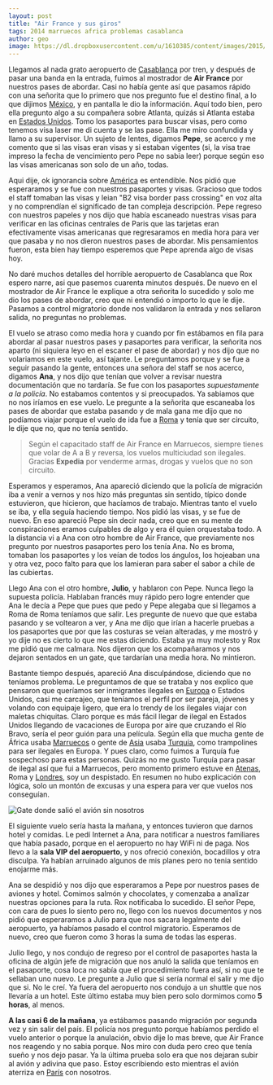 ```yaml
---
layout: post
title: "Air France y sus giros"
tags: 2014 marruecos africa problemas casablanca
author: geo
image: https://dl.dropboxusercontent.com/u/1610385/content/images/2015/04/2015-01-05-17-32-38-1.jpg
---
```

Llegamos al nada grato aeropuerto de [Casablanca](/tag/casablanca) por tren, y después de pasar una banda en la entrada, fuimos al mostrador de **Air France** por nuestros pases de abordar. Casi no había gente así que pasamos rápido con una señorita que lo primero que nos pregunto fue el destino final, a lo que dijimos [México](/tag/mexico), y en pantalla le dio la información. Aquí todo bien, pero ella pregunto algo a su compañera sobre Atlanta, quizás si Atlanta estaba en [Estados Unidos](/tag/estados-unidos). Tomo los pasaportes para buscar  visas, pero como tenemos visa laser me di cuenta y se las pase. Ella me miro confundida y llamo a su supervisor. Un sujeto de lentes, digamos **Pepe**, se acerco y me comento que si las visas eran visas y si estaban vigentes (si, la visa trae impreso la fecha de vencimiento pero Pepe no sabia leer) porque según eso las visas americanas son solo de un año, todas. 

Aqui dije, ok ignorancia sobre [América](/tag/america) es entendible. Nos pidió que esperaramos y se fue con nuestros pasaportes y visas. Gracioso que todos el staff tomaban las visas y leian "B2 visa border pass crossing" en voz alta y no comprendían el significado de tan compleja descripción. Pepe regreso con nuestros papeles y nos dijo que había escaneado nuestras visas para verificar en las oficinas centrales de Paris que las tarjetas eran efectivamente visas americanas que regresaramos en media hora para ver que pasaba y no nos dieron nuestros pases de abordar. Mis pensamientos fueron, esta bien hay tiempo esperemos que Pepe aprenda algo de visas hoy. 

No daré muchos detalles del horrible aeropuerto de Casablanca que Rox espero narre, asi que pasemos cuarenta minutos después. De nuevo en el mostrador de Air France le explique a otra señorita lo sucedido y solo me dio los pases de abordar, creo que ni entendió o importo lo que le dije. Pasamos a control migratorio donde nos validaron la entrada y nos sellaron salida, no preguntas no problemas. 

El vuelo se atraso como media hora y cuando por fin estábamos en fila para abordar al pasar nuestros pases y pasaportes para verificar, la señorita nos aparto (ni siquiera leyo en el escaner el pase de abordar) y nos dijo que no volariamos en este vuelo, así tajante. Le preguntamos porque y se fue a seguir pasando la gente, entonces una señora del staff se nos acerco, digamos **Ana**, y nos dijo que tenían que volver a revisar nuestra documentación que no tardaría. Se fue con los pasaportes *supuestamente a la policía*. No estabamos contentos y si preocupados. Ya sabiamos que no nos iríamos en ese vuelo. Le pregunte a la señorita que escaneaba los pases de abordar que estaba pasando y de mala gana me dijo que no podíamos viajar porque el vuelo de ida fue a [Roma](/tag/roma) y tenía que ser circuito, le dije que no, que no tenía sentido. 

>Según el capacitado staff de Air France en Marruecos, siempre tienes que volar de  A a B y reversa, los vuelos multiciudad son ilegales. Gracias **Expedia** por venderme armas, drogas y vuelos que no son circuito. 

Esperamos y esperamos, Ana apareció diciendo que la policía de migración iba a venir a vernos y nos hizo más preguntas sin sentido, típico donde estuvieron, que hicieron, que hacíamos de trabajo. Mientras tanto el vuelo se iba, y ella seguía haciendo tiempo. Nos pidió las visas, y se fue de nuevo. En eso apareció Pepe sin decir nada, creo que en su mente de conspiraciones eramos culpables de algo y era él quien orquestaba todo. A la distancia vi a Ana con otro hombre de Air France, que previamente nos pregunto por nuestros pasaportes pero los tenía Ana. No es broma, tomaban los pasaportes y los veían de todos los ángulos, los hojeaban una y otra vez, poco falto para que los lamieran para saber el sabor a chile de las cubiertas. 

Llego Ana con el otro hombre, **Julio**, y hablaron con Pepe. Nunca llego la supuesta policía. Hablaban francés muy rápido pero logre entender que Ana le decía a Pepe que pues que pedo y Pepe alegaba que si llegamos a Roma de Roma teníamos que salir. Les pregunte de nuevo que que estaba pasando y se voltearon a ver, y Ana me dijo que irían a hacerle pruebas a los pasaportes que por que las costuras se veian alteradas, y me mostró y yo dije no es cierto lo que me estas diciendo. Estaba ya muy molesto y Rox me pidió que me calmara. Nos dijeron que los acompañaramos y nos dejaron sentados en un gate, que tardarían una media hora. No mintieron. 

Bastante tiempo después, apareció Ana disculpándose, diciendo que no teníamos problema. Le preguntamos de que se trataba y nos explico que pensaron que queríamos ser inmigrantes ilegales en [Europa](/tag/europa) o Estados Unidos, casi me carcajeo, que teníamos el perfil por ser pareja, jóvenes y volando con equipaje ligero, que era lo trendy de los ilegales viajar con maletas chiquitas. Claro porque es más fácil llegar de ilegal en Estados Unidos llegando de vacaciones de Europa por aire que cruzando el Río Bravo, sería el peor guión para una película. Según ella que mucha gente de África usaba [Marruecos](/tag/marruecos) o gente de [Asia](/tag/asia) usaba [Turquía](/tag/turquia), como trampolines para ser ilegales en Europa. Y pues claro, como fuimos a Turquía fue sospechoso para estas personas. Quizás no me gusto Turquía para pasar de ilegal así que fui a Marruecos, pero momento primero estuve en [Atenas](/tag/atenas), Roma y [Londres](/tag/londres), soy un despistado. En resumen no hubo explicación con lógica, solo un montón de excusas y una espera para ver que vuelos nos conseguían. 

![Gate donde salió el avión sin nosotros](https://dl.dropboxusercontent.com/u/1610385/content/images/2015/04/2015-01-05-17-32-38.jpg)

El siguiente vuelo sería hasta la mañana, y entonces tuvieron que darnos hotel y comidas. Le pedí Internet a Ana, para notificar a nuestros familiares que había pasado, porque en el aeropuerto no hay WiFi ni de paga. Nos llevo a la **sala VIP del aeropuerto**, y nos ofreció conexión, bocadillos y otra disculpa. Ya habían arruinado algunos de mis planes pero no tenia sentido enojarme más. 

Ana se despidió y nos dijo que esperaramos a Pepe por nuestros pases de aviones y hotel. Comimos salmón y chocolates, y comenzaba a analizar nuestras opciones para la ruta. Rox notificaba lo sucedido. El señor Pepe, con cara de pues lo siento pero no, llego con los nuevos documentos y nos pidió que esperaramos a Julio para que nos sacara legalmente del aeropuerto, ya habíamos pasado el control migratorio. Esperamos de nuevo, creo que fueron como 3 horas la suma de todas las esperas. 

Julio llego, y nos condujo de regreso por el control de pasaportes hasta la oficina de algún jefe de migración que nos anuló la salida que teníamos en el pasaporte, cosa loca no sabía que el procedimiento fuera así, si no que te sellaban uno nuevo. Le pregunte a Julio que si sería normal el salir y me dijo que si. No le creí. Ya fuera del aeropuerto nos condujo a un shuttle que nos llevaría a un hotel. Este último estaba muy bien pero solo dormimos como **5 horas**, al menos. 

**A las casi 6 de la mañana**, ya estábamos pasando migración por segunda vez y sin salir del país. El policía nos pregunto porque habíamos perdido el vuelo anterior o porque la anulación, obvio dije lo mas breve, que Air France nos reagendo y no sabia porque. Nos miro con duda pero creo que tenía sueño y nos dejo pasar. Ya la última prueba solo era que nos dejaran subir al avión y adivina que paso. Estoy escribiendo esto mientras el avión aterriza en [París](/tag/paris) con nosotros. 